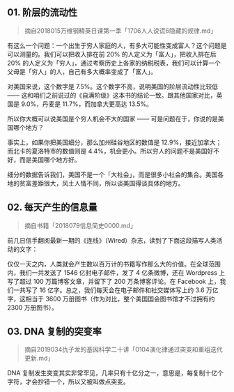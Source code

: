 ## 01. 阶层的流动性
> 摘自2018015万维钢精英日课第一季「1706人人说谎6隐藏的规律.md」

有这么一个问题：一个出生于穷人家庭的人，有多大可能性变成富人？这个问题是可以测量的。我们可以把收入排在前 20% 的人定义为「富人」，把收入排在后 20% 的人定义为「穷人」，通过考察历史上各家的纳税税表，我们可以计算一个父母是「穷人」的人，自己有多大概率变成了「富人」。

对美国来说，这个数字是 7.5%。这个数字不高，说明美国的阶层流动性比较低 —— 这和咱们之前说过的《自满阶级》这本书的结论一致。跟其他国家对比，英国是 9.0%，丹麦是 11.7%，而加拿大更高达 13.5%。

所以你大概可以说美国是个穷人机会不大的国家 —— 可是问题在于，你说的是美国哪个地方？

事实上，如果你把美国细分，那么加州硅谷地区的数值是 12.9%，接近加拿大；而北卡的夏洛特市的数值则是 4.4%，机会更小。所以穷人的问题不是美国好不好，而是美国哪个地方好。

细分的数据告诉我们，美国不是一个「大社会」，而是很多小社会的集合。美国各地的贫富差距很大，风土人情不同，所以谈美国得谈具体的地方。

## 02. 每天产生的信息量
> 摘自书籍「2018079信息简史0000.md」

前几日信手翻阅最新一期的《连线》（Wired）杂志，读到了下面这段描写人类活动的文字：

仅仅一天之内，人类就会产生数以百万计的书籍写作那么大的价值。在全球范围内，我们一共发送了 1546 亿封电子邮件，发了 4 亿条微博，还在 Wordpress 上写了超过 100 万篇博客文章，并留下了 200 万条博客评论。在 Facebook 上，我们一共写了 16 亿字。总之，我们每天会在电子邮件和社交媒体写上约 3.6 万亿字，这相当于 3600 万册图书（作为对比，整个美国国会图书馆才不过拥有约 2300 万册图书）。

## 03. DNA 复制的突变率
> 摘自2019034仇子龙的基因科学二十讲「0104演化律通过突变和重组迭代更新.md」

DNA 复制发生突变其实非常罕见，几率只有十亿分之一，意思是，每复制十亿个字符，才会抄错一个，所以又被叫做点突变。
